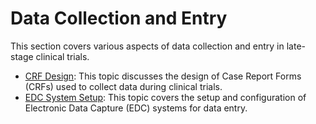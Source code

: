 # Data Collection and Entry

This section covers various aspects of data collection and entry in late-stage clinical trials.

- [CRF Design](CRFDesign.md): This topic discusses the design of Case Report Forms (CRFs) used to collect data during clinical trials.
- [EDC System Setup](EDCSystemSetup.md): This topic covers the setup and configuration of Electronic Data Capture (EDC) systems for data entry.
